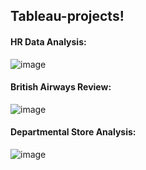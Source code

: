 ## Tableau-projects!
#### HR Data Analysis:

![image](https://github.com/heymasri/Tableau-Projects/assets/154779221/2b8f2d3c-6e3a-496c-9b88-c7fcaeea8004)

#### British Airways Review:
![image](https://github.com/user-attachments/assets/5da180e0-7453-4966-acaa-270662d1f3dd)


#### Departmental Store Analysis:
![image](https://github.com/heymasri/Tableau-Projects/assets/154779221/028ae999-c304-471c-a2cb-9115ecc59d61)
